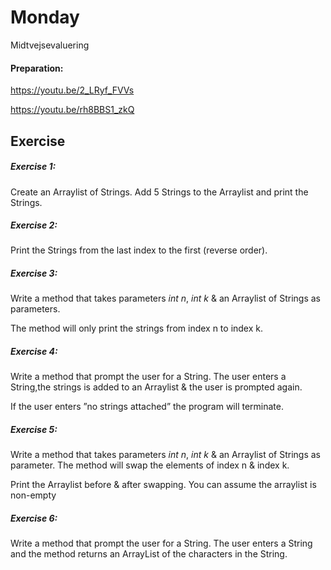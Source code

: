 # Monday

Midtvejsevaluering

#### Preparation: 

https://youtu.be/2_LRyf_FVVs

https://youtu.be/rh8BBS1_zkQ

## Exercise

##### Exercise 1:

Create an Arraylist of Strings. Add 5 Strings to the Arraylist and print the Strings.

##### Exercise 2:

Print the Strings from the last index to the first (reverse order).

##### Exercise 3:

Write a method that takes parameters *int n*, *int k* & an Arraylist of Strings as parameters.

The method will only print the strings from index n to index k.

##### Exercise 4: 

Write a method that prompt the user for a String.  The user enters a String,the strings is added to an Arraylist & the user is prompted again.  

If the user enters ”no strings attached” the program will terminate.

##### Exercise 5:

Write a method that takes parameters *int n*, *int k* & an Arraylist of Strings as parameter. The method will swap the elements of index n & index k. 

Print the Arraylist before & after swapping. You can assume the arraylist is non-empty

##### Exercise 6: 

Write a method that prompt the user for a String. The user enters a String and the method returns an ArrayList of the characters in the String.
